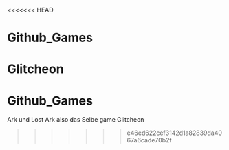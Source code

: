 <<<<<<< HEAD
# Github_Games
Glitcheon
=======

# Github_Games
Ark und Lost Ark also das Selbe game
Glitcheon
>>>>>>> e46ed622cef3142d1a82839da4067a6cade70b2f
